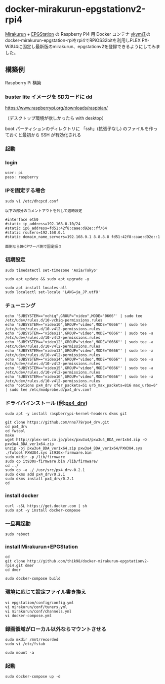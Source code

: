 docker-mirakurun-epgstationv2-rpi4
====

[Mirakurun](https://github.com/Chinachu/Mirakurun) + [EPGStation](https://github.com/l3tnun/EPGStation) の Raspberry Pi4 用 Docker コンテナ
[ykym氏](https://github.com/ykym/docker-mirakurun-epgstation-rpi)のdocker-mirakurun-epgstation-rpiをrpi4でRPiOS32bitを利用しPLEX PX-W3U4に固定し最新版のmirakurun、epgstationv2を登録できるようにしてみました。

## 構築例

Raspberry Pi 構築

### buster lite イメージを SDカードに dd
https://www.raspberrypi.org/downloads/raspbian/

（デスクトップ環境が欲しかったら with desktop）

boot パーティションのディレクトリに 「ssh」(拡張子なし) のファイルを作っておくと最初から SSH が有効化される

### 起動

### login
```
user: pi
pass: raspberry
```

### IPを固定する場合
```
sudo vi /etc/dhcpcd.conf

以下の部分のコメントアウトを外して適時設定

#interface eth0
#static ip_address=192.168.0.10/24
#static ip6_address=fd51:42f8:caae:d92e::ff/64
#static routers=192.168.0.1
#static domain_name_servers=192.168.0.1 8.8.8.8 fd51:42f8:caae:d92e::1

面倒ならDHCPサーバ側で固定振り
```

### 初期設定
```
sudo timedatectl set-timezone 'Asia/Tokyo'

sudo apt update && sudo apt upgrade -y

sudo apt install locales-all
sudo localectl set-locale 'LANG=ja_JP.utf8'
```
### チューニング
```
echo 'SUBSYSTEM=="vchiq",GROUP="video",MODE="0666"' | sudo tee /etc/udev/rules.d/10-vchiq-permissions.rules
echo 'SUBSYSTEM=="video10",GROUP="video",MODE="0666"' | sudo tee /etc/udev/rules.d/10-v4l2-permissions.rules
echo 'SUBSYSTEM=="video11",GROUP="video",MODE="0666"' | sudo tee -a /etc/udev/rules.d/10-v4l2-permissions.rules
echo 'SUBSYSTEM=="video12",GROUP="video",MODE="0666"' | sudo tee -a /etc/udev/rules.d/10-v4l2-permissions.rules
echo 'SUBSYSTEM=="video13",GROUP="video",MODE="0666"' | sudo tee -a /etc/udev/rules.d/10-v4l2-permissions.rules
echo 'SUBSYSTEM=="video14",GROUP="video",MODE="0666"' | sudo tee -a /etc/udev/rules.d/10-v4l2-permissions.rules
echo 'SUBSYSTEM=="video15",GROUP="video",MODE="0666"' | sudo tee -a /etc/udev/rules.d/10-v4l2-permissions.rules
echo 'SUBSYSTEM=="video16",GROUP="video",MODE="0666"' | sudo tee -a /etc/udev/rules.d/10-v4l2-permissions.rules
echo "options px4_drv xfer_packets=51 urb_max_packets=816 max_urbs=6" | sudo tee /etc/modprobe.d/px4_drv.conf
```

### ドライバインストール (例:[px4_drv](https://github.com/nns779/px4_drv))
```
sudo apt -y install raspberrypi-kernel-headers dkms git

git clone https://github.com/nns779/px4_drv.git
cd px4_drv
cd fwtool
make
wget http://plex-net.co.jp/plex/pxw3u4/pxw3u4_BDA_ver1x64.zip -O pxw3u4_BDA_ver1x64.zip
unzip -oj pxw3u4_BDA_ver1x64.zip pxw3u4_BDA_ver1x64/PXW3U4.sys
./fwtool PXW3U4.sys it930x-firmware.bin
sudo mkdir -p /lib/firmware
sudo cp it930x-firmware.bin /lib/firmware/
cd ../
sudo cp -a ./ /usr/src/px4_drv-0.2.1
sudo dkms add px4_drv/0.2.1
sudo dkms install px4_drv/0.2.1
cd
```

### install docker
```
curl -sSL https://get.docker.com | sh
sudo apt -y install docker-compose
```

### 一旦再起動
```
sudo reboot
```

### install Mirakurun+EPGStation
```
cd
git clone http://github.com/thik98/docker-mirakurun-epgstationv2-rpi4.git dmer
cd dmer

sudo docker-compose build
```

### 環境に応じて設定ファイル書き換え
```
vi epgstation/config/config.yml
vi mirakurun/conf/tuners.yml
vi mirakurun/conf/channels.yml
vi docker-compose.yml
```

### 録画領域がローカル以外ならマウントさせる
```
sudo mkdir /mnt/recorded
sudo vi /etc/fstab

sudo mount -a
```

### 起動
```
sudo docker-compose up -d
```

